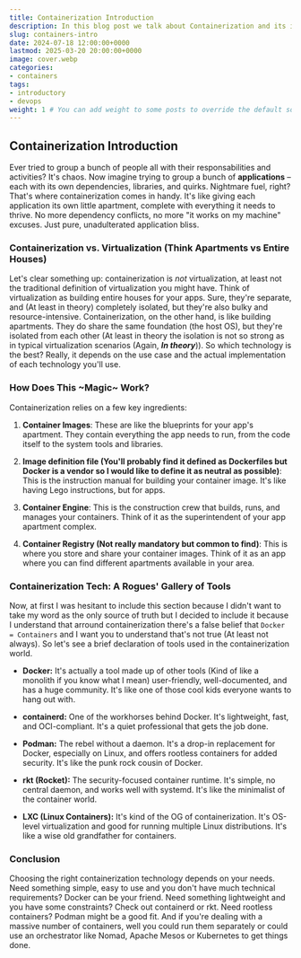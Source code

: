 ```yaml
---
title: Containerization Introduction
description: In this blog post we talk about Containerization and its importance in today's world
slug: containers-intro
date: 2024-07-18 12:00:00+0000
lastmod: 2025-03-20 20:00:00+0000
image: cover.webp
categories:
- containers
tags:
- introductory
- devops
weight: 1 # You can add weight to some posts to override the default sorting (date descending)
---
```


## Containerization Introduction

Ever tried to group a bunch of people all with their responsabilities and activities? It's chaos. Now imagine trying to group a bunch of **applications** – each with its own dependencies, libraries, and quirks. Nightmare fuel, right?  That's where containerization comes in handy. It's like giving each application its own little apartment, complete with everything it needs to thrive. No more dependency conflicts, no more "it works on my machine" excuses. Just pure, unadulterated application bliss.

### Containerization vs. Virtualization (Think Apartments vs Entire Houses)

Let's clear something up: containerization is *not* virtualization, at least not the traditional definition of virtualization you might have. Think of virtualization as building entire houses for your apps. Sure, they're separate, and (At least in theory) completely isolated, but they're also bulky and resource-intensive. Containerization, on the other hand, is like building apartments. They do share the same foundation (the host OS), but they're isolated from each other (At least in theory the isolation is not so strong as in typical virtualization scenarios (Again, ***In theory***)). So which technology is the best? Really, it depends on the use case and the actual implementation of each technology you'll use.

### How Does This ~Magic~ Work?

Containerization relies on a few key ingredients:

1. **Container Images**: These are like the blueprints for your app's apartment. They contain everything the app needs to run, from the code itself to the system tools and libraries.

2. **Image definition file (You'll probably find it defined as Dockerfiles but Docker is a vendor so I would like to define it as neutral as possible)**: This is the instruction manual for building your container image. It's like having Lego instructions, but for apps.

3. **Container Engine**: This is the construction crew that builds, runs, and manages your containers. Think of it as the superintendent of your app apartment complex.

4. **Container Registry (Not really mandatory but common to find)**: This is where you store and share your container images. Think of it as an app where you can find different apartments available in your area.  

### Containerization Tech: A Rogues' Gallery of Tools

Now, at first I was hesitant to include this section because I didn't want to take my word as the only source of truth but I decided to include it because I understand that arround containerization there's a false belief that ```Docker = Containers``` and I want you to understand that's not true (At least not always). So let's see a brief declaration of tools used in the containerization world.

* **Docker:** It's actually a tool made up of other tools (Kind of like a monolith if you know what I mean) user-friendly, well-documented, and has a huge community. It's like one of those cool kids everyone wants to hang out with.

* **containerd:** One of the workhorses behind Docker. It's lightweight, fast, and OCI-compliant. It's a quiet professional that gets the job done.

* **Podman:** The rebel without a daemon. It's a drop-in replacement for Docker, especially on Linux, and offers rootless containers for added security. It's like the punk rock cousin of Docker.

* **rkt (Rocket):** The security-focused container runtime. It's simple, no central daemon, and works well with systemd. It's like the minimalist of the container world.

* **LXC (Linux Containers):** It's kind of the OG of containerization. It's OS-level virtualization and good for running multiple Linux distributions. It's like a wise old grandfather for containers.

### Conclusion

Choosing the right containerization technology depends on your needs. Need something simple, easy to use and you don't have much technical requirements? Docker can be your friend. Need something lightweight and you have some constraints? Check out containerd or rkt. Need rootless containers? Podman might be a good fit. And if you're dealing with a massive number of containers, well you could run them separately or could use an orchestrator like Nomad, Apache Mesos or Kubernetes to get things done.
